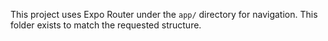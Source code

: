 This project uses Expo Router under the `app/` directory for navigation. This folder exists to match the requested structure.
